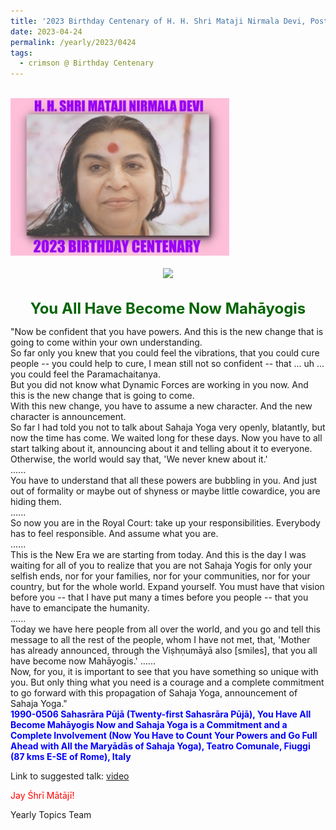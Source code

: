 ```yaml
---
title: '2023 Birthday Centenary of H. H. Shri Mataji Nirmala Devi, Post 14'
date: 2023-04-24
permalink: /yearly/2023/0424
tags:
  - crimson @ Birthday Centenary
---
```


<br>
<div style="text-align: left"><img src="/images/100Years.jpg" width="350" /></div><br>

<div style="text-align: center"><img src="https://pub-1e517d8c73a64c9c82977d676b1fff72.r2.dev/image1171_Photo_credit_Jo_Bajescu.jpg" /></div>

<br>
<p style="color:DarkGreen; text-align:center">
<font size="+2"><b>You All Have Become Now Mahāyogis</b><br></font>
</p>

<p>
"Now be confident that you have powers. And this is the new change that is going to come within your own understanding.<br>
So far only you knew that you could feel the vibrations, that you could cure people -- you could help to cure, I mean still not so confident -- that ... uh ... you could feel the Paramachaitanya.<br>
But you did not know what Dynamic Forces are working in you now. And this is the new change that is going to come.<br>
With this new change, you have to assume a new character. And the new character is announcement.<br>
So far I had told you not to talk about Sahaja Yoga very openly, blatantly, but now the time has come. We waited long for these days. Now you have to all start talking about it, announcing about it and telling about it to everyone. Otherwise, the world would say that, 'We never knew about it.'<br>
......<br>
You have to understand that all these powers are bubbling in you. And just out of formality or maybe out of shyness or maybe little cowardice, you are hiding them.<br>
......<br>
So now you are in the Royal Court: take up your responsibilities. Everybody has to feel responsible. And assume what you are.<br>
......<br>
This is the New Era we are starting from today. And this is the day I was waiting for all of you to realize that you are not Sahaja Yogis for only your selfish ends, nor for your families, nor for your communities, nor for your country, but for the whole world. Expand yourself. You must have that vision before you -- that I have put many a times before you people -- that you have to emancipate the humanity.<br>
......<br>
Today we have here people from all over the world, and you go and tell this message to all the rest of the people, whom I have not met, that, 'Mother has already announced, through the Viṣhṇumāyā also [smiles], that you all have become now Mahāyogis.' 
......<br>
Now, for you, it is important to see that you have something so unique with you. But only thing what you need is a courage and a complete commitment to go forward with this propagation of Sahaja Yoga, announcement of Sahaja Yoga."<br>
<font color="blue"><b>1990-0506 Sahasrāra Pūjā (Twenty-first Sahasrāra Pūjā), You Have All Become Mahāyogis Now and Sahaja Yoga is a Commitment and a Complete Involvement (Now You Have to Count Your Powers and Go Full Ahead with All the Maryādās of Sahaja Yoga), Teatro Comunale, Fiuggi (87 kms E-SE of Rome), Italy</b></font><br>
</p>

Link to suggested talk: <a href="https://vimeo.com/583199838"> video</a><br>

<p style="color:red;">Jay Śhrī Mātājī!<br></p>

<p>Yearly Topics Team</p>